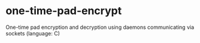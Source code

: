 # one-time-pad-encrypt
One-time pad encryption and decryption using daemons communicating via sockets (language: C)
